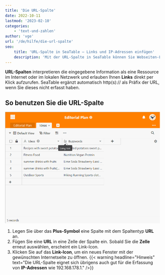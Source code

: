 ```yaml
---
title: 'Die URL-Spalte'
date: 2022-10-11
lastmod: '2023-02-10'
categories:
    - 'text-und-zahlen'
author: 'vge'
url: '/de/hilfe/die-url-spalte'
seo:
    title: 'URL-Spalte in SeaTable – Links und IP-Adressen einfügen'
    description: 'Mit der URL-Spalte in SeaTable können Sie Webseiten-Links, IP-Adressen und Netzwerkressourcen einfügen und mit einem Klick direkt öffnen. Anleitung hier.'
---
```


**URL-Spalten** interpretieren die eingegebene Information als eine Ressource im Internet oder im lokalen Netzwerk und erlauben Ihnen **Links** direkt per Klick aufzurufen. SeaTable ergänzt automatisch http(s):// als Präfix der URL, wenn Sie dieses nicht erfasst haben.

## So benutzen Sie die URL-Spalte

![URL-Spalte](images/URL-Spalte-1.gif)

1. Legen Sie über das **Plus-Symbol** eine Spalte mit dem Spaltentyp **URL** an.
2. Fügen Sie eine **URL** in eine Zelle der Spalte ein. Sobald Sie die **Zelle** erneut auswählen, erscheint ein Link-Icon.
3. Klicken Sie auf das **Link-Icon**, um ein neues Fenster mit der gewünschten Internetseite zu öffnen.
   {{< warning  headline="Hinweis"  text="Die URL-Spalte eignet sich übrigens auch gut für die Erfassung von **IP-Adressen** wie 192.168.178.1." />}}
